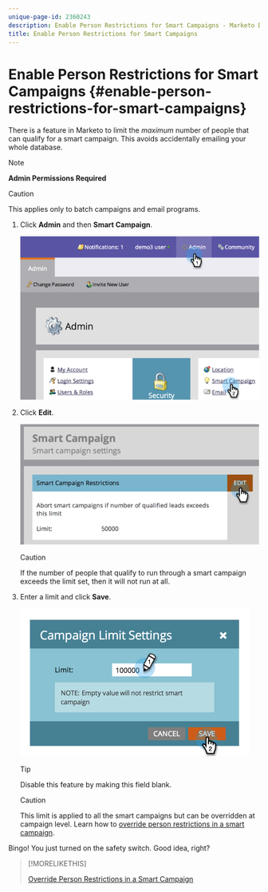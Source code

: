 ```yaml
---
unique-page-id: 2360243
description: Enable Person Restrictions for Smart Campaigns - Marketo Docs - Product Documentation
title: Enable Person Restrictions for Smart Campaigns
---
```


# Enable Person Restrictions for Smart Campaigns {#enable-person-restrictions-for-smart-campaigns}

There is a feature in Marketo to limit the _maximum_ number of people that can qualify for a smart campaign. This avoids accidentally emailing your whole database.

>[!NOTE]
>
>**Admin Permissions Required**

>[!CAUTION]
>
>This applies only to batch campaigns and email programs.

1. Click **Admin** and then **Smart Campaign**.

   ![](assets/image2014-9-18-15-3a58-3a29.png)

1. Click **Edit**.

   ![](assets/image2014-9-18-15-3a59-3a7.png)

   >[!CAUTION]
   >
   >If the number of people that qualify to run through a smart campaign exceeds the limit set, then it will not run at all.

1. Enter a limit and click **Save**.

   ![](assets/image2014-9-18-15-3a59-3a56.png)

   >[!TIP]
   >
   >Disable this feature by making this field blank.

   >[!CAUTION]
   >
   >This limit is applied to all the smart campaigns but can be overridden at campaign level. Learn how to [override person restrictions in a smart campaign](/help/marketo/product-docs/core-marketo-concepts/smart-campaigns/using-smart-campaigns/override-person-restrictions-in-a-smart-campaign.md).

Bingo! You just turned on the safety switch. Good idea, right?

>[!MORELIKETHIS]
>
>[Override Person Restrictions in a Smart Campaign](/help/marketo/product-docs/core-marketo-concepts/smart-campaigns/using-smart-campaigns/override-person-restrictions-in-a-smart-campaign.md)
